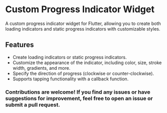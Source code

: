 # Custom Progress Indicator Widget

A custom progress indicator widget for Flutter, allowing you to create both loading indicators and static progress indicators with customizable styles.

## Features

- Create loading indicators or static progress indicators.
- Customize the appearance of the indicator, including color, size, stroke width, gradients, and more.
- Specify the direction of progress (clockwise or counter-clockwise).
- Supports tapping functionality with a callback function.

### Contributions are welcome! If you find any issues or have suggestions for improvement, feel free to open an issue or submit a pull request.
